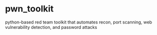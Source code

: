 # pwn_toolkit
python-based red team toolkit that automates recon, port scanning, web vulnerability detection, and password attacks
